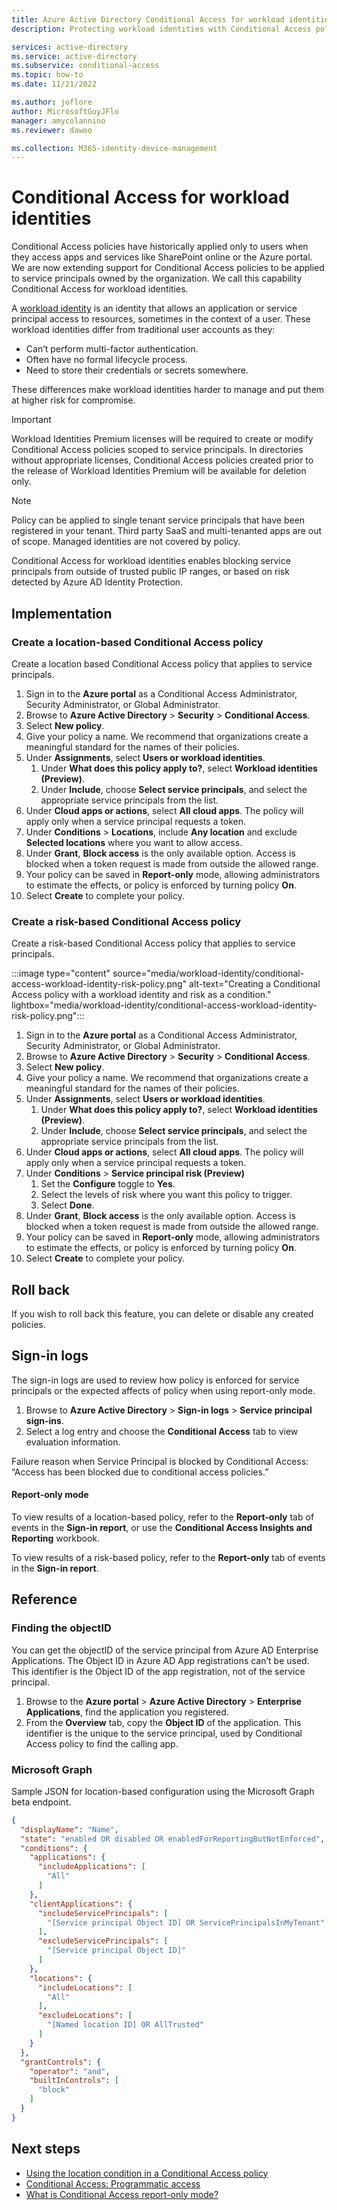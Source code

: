 ```yaml
---
title: Azure Active Directory Conditional Access for workload identities 
description: Protecting workload identities with Conditional Access policies

services: active-directory
ms.service: active-directory
ms.subservice: conditional-access
ms.topic: how-to
ms.date: 11/21/2022

ms.author: joflore
author: MicrosoftGuyJFlo
manager: amycolannino
ms.reviewer: dawoo

ms.collection: M365-identity-device-management
---
```

# Conditional Access for workload identities 

Conditional Access policies have historically applied only to users when they access apps and services like SharePoint online or the Azure portal. We are now extending support for Conditional Access policies to be applied to service principals owned by the organization. We call this capability Conditional Access for workload identities. 

A [workload identity](../develop/workload-identities-overview.md) is an identity that allows an application or service principal access to resources, sometimes in the context of a user. These workload identities differ from traditional user accounts as they:

- Can’t perform multi-factor authentication.
- Often have no formal lifecycle process.
- Need to store their credentials or secrets somewhere.

These differences make workload identities harder to manage and put them at higher risk for compromise.

> [!IMPORTANT]
> Workload Identities Premium licenses will be required to create or modify Conditional Access policies scoped to service principals. 
> In directories without appropriate licenses, Conditional Access policies created prior to the release of Workload Identities Premium will be available for deletion only. 

> [!NOTE]
> Policy can be applied to single tenant service principals that have been registered in your tenant. Third party SaaS and multi-tenanted apps are out of scope. Managed identities are not covered by policy. 

Conditional Access for workload identities enables blocking service principals from outside of trusted public IP ranges, or based on risk detected by Azure AD Identity Protection.

## Implementation

### Create a location-based Conditional Access policy

Create a location based Conditional Access policy that applies to service principals.

1. Sign in to the **Azure portal** as a Conditional Access Administrator, Security Administrator, or Global Administrator.
1. Browse to **Azure Active Directory** > **Security** > **Conditional Access**.
1. Select **New policy**.
1. Give your policy a name. We recommend that organizations create a meaningful standard for the names of their policies.
1. Under **Assignments**, select **Users or workload identities**.
   1. Under **What does this policy apply to?**, select **Workload identities (Preview)**.
   1. Under **Include**, choose **Select service principals**, and select the appropriate service principals from the list.
1. Under **Cloud apps or actions**, select **All cloud apps**. The policy will apply only when a service principal requests a token.
1. Under **Conditions** > **Locations**, include **Any location** and exclude **Selected locations** where you want to allow access.
1. Under **Grant**, **Block access** is the only available option. Access is blocked when a token request is made from outside the allowed range.
1. Your policy can be saved in **Report-only** mode, allowing administrators to estimate the effects, or policy is enforced by turning policy **On**.
1. Select **Create** to complete your policy.

### Create a risk-based Conditional Access policy

Create a risk-based Conditional Access policy that applies to service principals.

:::image type="content" source="media/workload-identity/conditional-access-workload-identity-risk-policy.png" alt-text="Creating a Conditional Access policy with a workload identity and risk as a condition." lightbox="media/workload-identity/conditional-access-workload-identity-risk-policy.png":::

1. Sign in to the **Azure portal** as a Conditional Access Administrator, Security Administrator, or Global Administrator.
1. Browse to **Azure Active Directory** > **Security** > **Conditional Access**.
1. Select **New policy**.
1. Give your policy a name. We recommend that organizations create a meaningful standard for the names of their policies.
1. Under **Assignments**, select **Users or workload identities**.
   1. Under **What does this policy apply to?**, select **Workload identities (Preview)**.
   1. Under **Include**, choose **Select service principals**, and select the appropriate service principals from the list.
1. Under **Cloud apps or actions**, select **All cloud apps**. The policy will apply only when a service principal requests a token.
1. Under **Conditions** > **Service principal risk (Preview)**
   1. Set the **Configure** toggle to **Yes**.
   1. Select the levels of risk where you want this policy to trigger.
   1. Select **Done**.
1. Under **Grant**, **Block access** is the only available option. Access is blocked when a token request is made from outside the allowed range.
1. Your policy can be saved in **Report-only** mode, allowing administrators to estimate the effects, or policy is enforced by turning policy **On**.
1. Select **Create** to complete your policy.

## Roll back

If you wish to roll back this feature, you can delete or disable any created policies.

## Sign-in logs

The sign-in logs are used to review how policy is enforced for service principals or the expected affects of policy when using report-only mode.

1. Browse to **Azure Active Directory** > **Sign-in logs** > **Service principal sign-ins**.
1. Select a log entry and choose the **Conditional Access** tab to view evaluation information.

Failure reason when Service Principal is blocked by Conditional Access: “Access has been blocked due to conditional access policies.” 

#### Report-only mode

To view results of a location-based policy, refer to the **Report-only** tab of events in the **Sign-in report**, or use the **Conditional Access Insights and Reporting** workbook. 

To view results of a risk-based policy, refer to the **Report-only** tab of events in the **Sign-in report**.

## Reference

### Finding the objectID

You can get the objectID of the service principal from Azure AD Enterprise Applications. The Object ID in Azure AD App registrations can’t be used. This identifier is the Object ID of the app registration, not of the service principal.

1. Browse to the **Azure portal** > **Azure Active Directory** > **Enterprise Applications**, find the application you registered.
1. From the **Overview** tab, copy the **Object ID** of the application. This identifier is the unique to the service principal, used by Conditional Access policy to find the calling app.

### Microsoft Graph

Sample JSON for location-based configuration using the Microsoft Graph beta endpoint.

```json
{
  "displayName": "Name",
  "state": "enabled OR disabled OR enabledForReportingButNotEnforced",
  "conditions": {
    "applications": {
      "includeApplications": [
        "All"
      ]
    },
    "clientApplications": {
      "includeServicePrincipals": [
        "[Service principal Object ID] OR ServicePrincipalsInMyTenant"
      ],
      "excludeServicePrincipals": [
        "[Service principal Object ID]"
      ]
    },
    "locations": {
      "includeLocations": [
        "All"
      ],
      "excludeLocations": [
        "[Named location ID] OR AllTrusted"
      ]
    }
  },
  "grantControls": {
    "operator": "and",
    "builtInControls": [
      "block"
    ]
  }
}
```

## Next steps

- [Using the location condition in a Conditional Access policy](location-condition.md)
- [Conditional Access: Programmatic access](howto-conditional-access-apis.md)
- [What is Conditional Access report-only mode?](concept-conditional-access-report-only.md)
 
